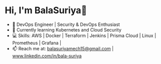 # Hi, I'm BalaSuriya👋
- 🔭 DevOps Engineer | Security & DevOps Enthusiast
- 🌱 Currently learning Kubernetes and Cloud Security
- 💻 Skills: AWS | Docker | Terraform | Jenkins | Prisma Cloud | Linux | Prometheus | Grafana |
- 📫 Reach me at: balasuriyamech15@gmail.com | www.linkedin.com/in/bala-suriya


